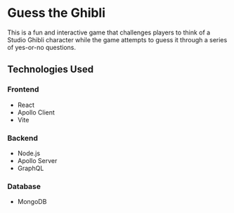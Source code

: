 # Guess the Ghibli 

This is a fun and interactive game that challenges players to think of a Studio Ghibli character while the game attempts to guess it through a series of yes-or-no questions.

## Technologies Used

### Frontend
- React
- Apollo Client
- Vite

### Backend
- Node.js
- Apollo Server
- GraphQL

### Database
- MongoDB